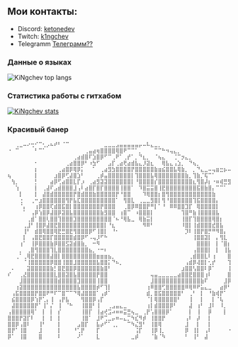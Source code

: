 ## Мои контакты:
- Discord: [ketonedev](https://discord.com/users/743878110747033691)
- Twitch: [k1ngchev](https://www.twitch.tv/k1ngchev)
- Telegramm [Телеграмм??](https://t.me/k1ngchev)
### Данные о языках
![KiNgchev top langs](https://github-stats-api.kingchev.xyz/api/top-langs/?username=kiNgchev&bg_color=30,7500ad,b467ff&title_color=fff&text_color=fff&show_icons=true&icon_color=7567ff)
### Статистика работы с гитхабом
[![KiNgchev stats](https://github-stats-api.kingchev.xyz/api?username=kiNgchev&bg_color=30,7500ad,b467ff&title_color=fff&text_color=fff&show_icons=true&icon_color=7567ff)](https://github-readme-stats.vercel.app)
### Красивый банер
```
⠀⠀⢀⣀⠤⠔⢒⠊⠉⢂⡠⠦⠞⠃⠈⠉⠀⠀⠀⠀⠀⠀⠀⠀⠀⣀⣀⣀⣠⣤⣤⣤⣤⣤⡤⠤⠧⣄⣀⡀⠀⠀⠀⠀⠀⠀⠀⠀⠀⠀⠀⠀⠀⠀⠀⠀⠀⠀⠀⠀⠀⠀⠀⠀⠀
⠐⠀⠉⠀⠀⠀⠀⠃⠉⠁⠀⠀⠀⠀⠀⠀⠀⠀⠀⠀⢀⣤⣴⢶⣿⣿⣿⣿⢿⣿⠟⠉⠉⠁⡀⠀⠀⠀⠉⠉⠓⠲⢤⣄⡀⠀⠀⠀⠀⠀⠀⠀⠀⠀⠀⠀⠀⠀⠀⠀⠀⠀⠀⠀⠀
⠀⠀⠀⠀⠀⠀⠀⠀⠀⠀⠀⠀⠀⠀⠀⠀⠀⢀⣴⣾⣿⠏⣱⣿⡿⠋⠉⢀⠟⠁⢀⡞⠁⡀⠙⣆⡀⠀⠈⢦⣄⠀⠀⢈⠉⡲⣄⡀⠀⠀⠀⠀⠀⠀⠀⠀⠀⠀⠀⠀⠀⠀⠀⠀⠀
⠀⠀⠀⠀⠀⠀⠀⠂⠀⠀⠀⠀⠀⠀⠀⢀⣴⣿⣿⡿⠃⠰⣳⠋⠀⠀⣠⡏⢀⣴⢟⣴⣾⣧⣄⡸⣽⣆⠀⠀⢿⣧⣄⢠⣱⡀⠀⠙⢦⡀⠀⠀⠀⠀⠀⠀⠀⠀⠀⠀⠀⠀⠀⠀⠀
⠀⠀⠀⠀⠀⠀⠀⡆⠀⠀⠀⠀⠀⢀⣴⣿⡿⢿⡿⡅⠀⠀⠁⠀⢀⣴⣻⣳⣿⣿⣿⣿⡟⣿⣿⣿⣿⣿⣷⣶⣮⣿⣿⣧⢿⣷⡀⠀⡀⠙⣄⣀⠤⢤⣶⣒⡦⠤⠦⠐⠀⠀⠀⠀⠀
⢦⠀⠀⠀⠀⠀⠀⡇⠀⠀⠀⠀⣰⣿⡿⢋⣼⣿⣱⠃⠀⠀⠀⢀⡾⣤⣿⣿⣿⣿⣿⣿⡇⢹⣿⣿⣿⣧⢿⣿⣿⣿⣿⣿⣿⣿⣷⡀⢹⣷⡈⢯⠉⠁⠀⠀⠀⠀⣀⣀⡀⠀⠀⠀⠀
⠀⢳⡀⠀⠀⠀⠀⡃⠀⠀⠀⣴⡿⢋⣴⣿⣿⣇⡏⡰⠀⢀⣴⣻⣽⣽⣿⣿⣿⣿⣿⣿⡇⠘⣿⣿⣿⣿⡎⣿⣿⣿⣿⣿⣿⣿⣿⣿⣆⢻⣿⡼⡆⠐⠶⢾⣛⣻⠁⠀⠠⠀⠀⠀⠀
⠀⠀⢱⠀⠀⠀⠀⡇⠀⢀⣼⠏⣠⣾⣿⣿⣿⣸⢠⠇⣴⣿⡏⣿⡏⣿⣿⣿⣿⢸⣿⣿⠁⠀⠹⣿⣭⣭⣿⢸⣟⣿⣿⣿⣿⣿⣿⣿⣿⣯⣿⣷⣿⡄⠉⠉⠁⠀⠀⠀⠀⠀⠀⠀⠀
⠀⠀⠀⡇⠀⠀⠀⡇⠀⣼⣿⣾⣿⣿⣿⣿⣿⡟⣿⣾⣿⣿⣷⣿⣿⣿⣿⣿⡟⠘⣿⣿⠀⠀⠀⠹⢿⣿⣿⡆⣿⢻⣿⣿⣿⣿⣿⣿⣿⣿⣿⣿⣿⣷⠀⠀⠀⠀⠀⠀⠀⠀⠀⠀⠀
⠀⠀⠀⢐⠀⠀⢀⠒⣰⣿⣿⣿⣿⣿⣿⢻⡟⣧⣏⣿⣿⣿⣿⣿⣿⣿⣿⣿⠁⠀⢻⣿⣇⠀⢀⣀⣀⣻⣿⡇⢻⠘⣿⣿⣿⣿⣿⣿⢹⣯⣿⣿⣿⣿⡄⠀⠀⠀⠀⠀⠀⠀⠀⠀⠀
⠀⠀⠀⠈⡄⠀⠀⢰⡿⣿⣿⢏⣾⣿⣯⣿⡇⣿⣿⣿⣿⣿⣿⣿⡟⣿⣿⣿⠀⠀⢀⣿⡿⠿⣿⣿⡟⠛⡇⠁⠘⠀⠿⠿⣿⣿⣹⡏⠀⢿⣿⣿⣿⣿⡇⠀⠀⠀⠀⠀⠀⠀⠀⠀⠀
⠀⠀⠀⠀⠁⠀⢠⡿⢱⣿⡿⣼⣿⡿⣽⣿⣧⣿⣿⣿⣿⣿⣿⣿⣷⣻⣿⣿⠀⢰⣿⠉⠀⠰⣿⣿⣿⡇⠀⠀⠀⠀⠀⠀⠀⢹⣿⠛⣷⢸⣿⣿⣿⣿⣧⠀⠀⠀⠀⠀⣀⠀⠀⠀⣀
⠀⠀⠀⠀⠀⢀⣾⠁⣿⣿⢇⣿⣿⢹⣿⣿⣿⣹⣿⣿⣿⣿⣿⣿⣿⣿⣿⠈⠦⠘⢿⣧⣀⠀⢿⣷⣭⡇⠀⠀⠀⠀⠀⠀⠀⢸⣿⡏⢹⣿⣿⣿⣿⢿⣿⡆⠀⠀⠀⠀⣅⡀⠀⠀⣨
⠀⠀⠀⠀⢀⣸⠃⢸⣿⡿⣼⣿⣟⣿⣿⣿⣿⣿⣿⣿⣿⣿⣿⣿⣿⡇⠘⣆⠀⠀⠀⠀⠀⠀⠀⠻⠿⠃⠀⠀⠀⠀⠀⠀⠀⠸⣿⡇⢸⣾⣿⣿⣿⣞⣿⣧⠀⠀⠀⠀⠤⢬⣿⠥⠤
⠀⠀⠀⠀⢸⠃⠀⣾⣿⢿⣿⣿⢿⣟⣛⣿⣟⢻⣿⣿⣿⡿⠋⢸⣿⡇⠀⠘⠂⠀⠀⠀⠀⠀⠀⠀⠀⠀⠀⠀⠀⠀⠀⠀⠀⠀⡹⠇⢸⣿⡟⣿⡛⠛⠻⣿⡄⠀⠀⠀⠚⠁⠸⠈⠓
⠀⠀⠀⠀⡇⠀⢠⣿⣟⣿⣿⡏⣿⣿⣿⣿⣿⣾⣿⡿⠋⠠⢤⡸⠋⠓⠀⠀⠀⠀⠀⠀⠀⠀⠀⠀⠀⠀⠀⠀⠀⠀⠀⠀⠀⠀⠀⠀⢸⣿⣿⣽⡇⠀⡄⢻⣇⠀⠀⠀⠀⠀⠀⠀⠀
⠀⠀⠀⢰⠁⠀⢸⡿⣿⣿⣿⣷⡿⣿⣿⣫⣽⣾⣿⣷⡀⠀⠒⠻⠀⠀⠀⠀⠀⠀⠀⠀⠀⠀⠀⠀⠀⠀⠀⠀⠀⠀⠀⠀⠀⠀⠀⠀⠀⣿⣿⣿⡇⠀⡇⠈⣿⡆⠀⠀⠀⠀⠀⠀⠀
⠀⠀⠀⡀⠀⢀⣿⢻⣿⣿⣿⢹⣇⣿⣿⣿⣿⣿⣿⣿⣿⣦⡀⠐⠒⠆⠀⠀⠀⠀⠀⠀⠀⠀⠀⠀⠀⠀⠀⠀⠀⠀⠀⠀⠀⠀⠀⠀⢠⣿⣿⣿⡇⠀⡇⠀⢸⣧⠀⠀⠀⠀⠀⠀⠀
⠀⠀⢀⠁⢀⢿⣟⣿⣿⣿⣿⣼⣿⡇⣿⣿⣿⣿⣿⣿⣿⣿⣿⣶⣶⣶⣦⡀⠀⠀⠀⠀⠀⠀⠀⠀⠀⠀⠀⠀⠀⠀⠀⠀⠀⠀⠀⢀⣾⣿⣿⣇⠇⢰⠀⠀⠀⣿⠀⠀⠀⠀⠀⠀⠀
⠀⠀⠀⠀⠈⢸⣿⣿⣿⣿⣿⡿⣿⣿⢸⣿⣿⣸⣿⣿⣿⣿⣿⣧⣿⣿⡅⠙⠦⡀⠀⠀⠀⠀⠀⠀⠀⠀⠀⠀⠀⠀⠀⠀⠀⠀⢠⣾⡿⢼⣿⡇⢂⡞⠀⠀⠀⢹⡇⠀⠀⠀⠀⠀⠀
⠀⠄⠀⠀⠀⣽⣿⣿⣿⣿⣿⣷⡃⣿⣟⣿⣿⡿⣿⣿⣿⣿⣿⣿⣷⣿⠃⠀⠀⠀⠀⠀⠀⠀⠀⠀⠀⠀⠀⠀⠀⠀⠀⠀⠀⣰⣿⣿⢣⣿⣿⠇⡿⠁⠀⠀⠀⢸⡇⠀⠀⠀⠀⠀⠀
⠎⠀⠀⢀⣜⣿⣿⣿⣿⣿⣿⣿⣇⣿⣿⣽⣿⣧⣿⣿⣿⣿⣿⡟⣿⣿⠀⠀⠀⠀⠀⠀⠀⠀⠀⠀⠀⢤⣤⣀⣀⣀⣀⣀⣴⣿⣿⣟⣿⣿⣿⢰⠇⠀⠀⠀⠀⣿⡇⠀⠀⠀⠀⠀⠀
⠀⠀⠀⣸⣿⣿⣿⣿⣿⣿⣿⣿⣿⣾⣿⣿⣿⣿⣹⣿⣿⣿⣿⢸⣿⣿⠀⠀⠀⠀⠀⠀⠀⠀⠀⠀⠀⣸⣿⣿⣿⣿⣿⣿⣿⣿⣿⣿⣿⣿⣷⠏⠀⠀⠀⠀⣸⡿⠀⠀⠀⠀⠀⠀⠀
⠀⠀⢰⣽⣿⣿⣿⣿⣿⣿⣿⣿⣿⣿⣿⣿⣿⣿⣧⣿⣿⣿⣿⡾⠋⢹⡇⠀⠀⠀⠀⠀⠀⠀⠀⠀⢰⠿⣿⣿⢋⣿⣿⣿⣿⣿⠿⢿⠿⠟⣥⣄⣀⠀⠀⣴⡿⠃⠀⠀⠀⠀⠀⠀⠀
⠀⢠⣯⣿⣿⣿⣿⡟⣿⣿⠟⠛⠏⠉⣿⠉⠉⠙⢿⣼⣿⣿⣿⠁⢠⡾⠁⠀⠀⠀⠀⠀⠀⠀⠀⠀⣾⡀⣿⣯⣿⣿⣿⣿⣿⠃⠀⢀⠃⠀⡇⠀⠘⣷⢾⡟⠁⠀⠀⠀⠀⠀⡀⠀⠀
⠀⣮⣿⣿⣿⣿⡿⢱⡟⢁⡄⢸⠀⢠⡟⣧⠀⠀⠀⢻⣿⣿⡿⢠⡏⠀⠀⠀⠀⠀⠀⠀⠀⠀⠀⠀⠈⡇⢿⣿⣿⣿⣿⣿⠃⠀⠀⢸⠀⠀⡇⠀⠀⡇⠈⢧⠀⠀⠀⠀⠀⠀⠁⠀⠀
⠀⣼⣿⣿⣿⣿⣿⡟⠁⢸⠁⡌⠀⢸⠀⠈⠓⠀⠀⢸⣿⣿⠃⢸⠀⠀⢀⣠⣤⣄⣀⠀⠀⠀⠀⠀⢰⡇⣾⣿⣿⣿⡿⠃⠀⠀⠀⣼⠀⢰⠃⠀⣸⠇⠀⠸⡀⠀⠀⠀⠀⠀⠀⠀⠀
⢠⣿⣿⣿⣿⣿⢿⠁⠀⡇⠀⡇⠀⡎⠀⠀⠀⠀⠀⢸⣿⡏⠀⢸⣴⢞⣩⠴⠶⠶⣭⣛⢦⣀⠀⢀⡟⢡⣿⣿⣿⡿⠁⠀⠀⠀⠀⡇⠀⢸⠀⠀⡿⠀⠀⠀⡇⠀⠀⠀⠀⠀⠀⠀⠀
⣿⣿⣿⡟⣽⡏⠇⠀⠀⡇⠀⡇⠀⡇⠀⠀⠀⠀⠀⢸⣿⠁⠀⣸⠟⢉⣀⡤⠶⠤⣄⡉⠳⣎⠻⡾⠀⢸⣿⣿⡟⠀⠀⠀⠀⠀⢠⠇⠀⡼⠀⠀⡇⠀⠀⠀⠀⠀⠀⠀⠀⠀⠀⠀⠀
⣿⣿⡿⢠⣿⠇⠀⠀⢸⠃⠀⠀⠀⡇⠀⠀⠀⠀⣠⣿⡏⠀⠀⣧⡴⠋⠁⢀⡀⠀⠀⠉⠳⣌⣻⠃⠀⢸⣿⢿⠀⠀⠀⠀⠀⠀⣸⠀⠀⡇⠀⠀⡇⠀⠀⠀⠀⠀⠀⠀⠀⠀⠀⠀⠀
⣿⡟⠁⢸⣿⠀⠀⠀⣸⠀⠀⠀⠀⡇⠀⠀⠀⠘⢁⡟⠀⠀⠀⡏⠀⠀⠀⠀⠀⠀⠀⠀⠀⢨⡏⠀⠀⢸⡿⢸⡀⠀⠀⠀⠀⠀⡿⠀⢸⡇⠀⢠⠇⠀⠀⠀⠀⠐⠀⠀⠀⠀⠀⠀⠀
⡿⠁⠀⢸⣿⠀⠀⠀⣿⠀⠀⠀⠀⠇⠀⠀⠀⠀⠜⠁⠀⠀⠀⣇⠀⠀⠀⠀⠀⠀⠀⠀⣀⡾⠀⠀⠀⠈⣷⠈⠳⠀⠀⠀⠀⠀⠃⠀⢸⠃⠀⣼⠀⠀⠀⠀⠀⠀⠀⠀⠀⠀⠀⠀⠀
```
